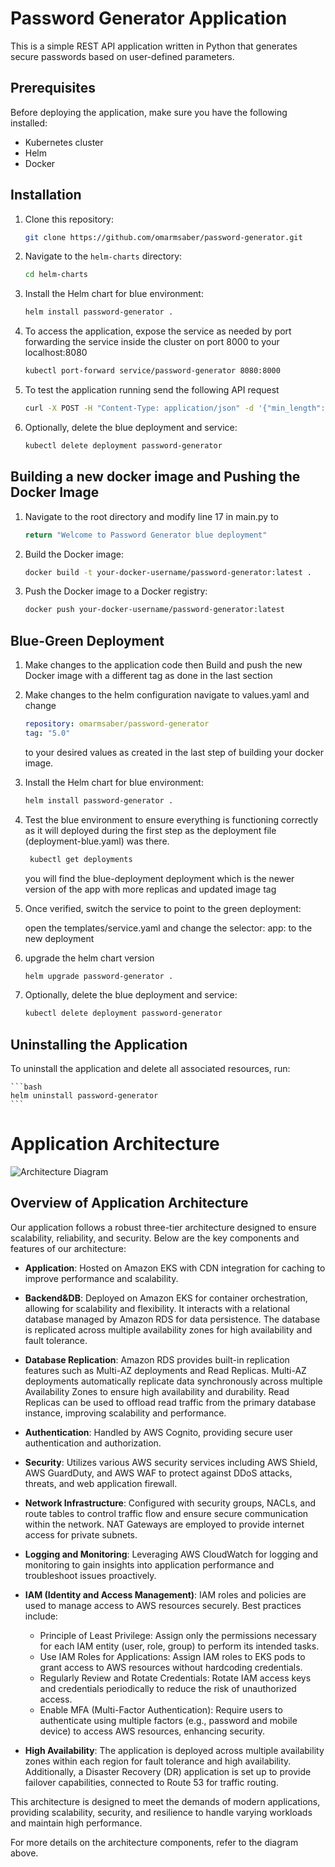 # Password Generator Application

This is a simple REST API application written in Python that generates secure passwords based on user-defined parameters.

## Prerequisites

Before deploying the application, make sure you have the following installed:

- Kubernetes cluster
- Helm
- Docker


## Installation

1. Clone this repository:

    ```bash
    git clone https://github.com/omarmsaber/password-generator.git
    ```

2. Navigate to the `helm-charts` directory:

    ```bash
    cd helm-charts
    ```

3. Install the Helm chart for blue environment:

    ```bash
    helm install password-generator .
    ```

4. To access the application, expose the service as needed by port forwarding the service inside the cluster on port 8000 to your localhost:8080
    ```bash
    kubectl port-forward service/password-generator 8080:8000
    ```

5. To test the application running send the following API request
    
    ```bash
    curl -X POST -H "Content-Type: application/json" -d '{"min_length": 12, "special_chars": 2, "numbers": 3, "num_passwords": 3}' http://localhost:8080/
    ```
6. Optionally, delete the blue deployment and service:

    ```bash
    kubectl delete deployment password-generator
    ```


## Building a new docker image and Pushing the Docker Image

1. Navigate to the root directory and modify line 17 in main.py to     
    ```bash
    return "Welcome to Password Generator blue deployment"
    ```

3. Build the Docker image:

    ```bash
    docker build -t your-docker-username/password-generator:latest .
    ```

4. Push the Docker image to a Docker registry:

    ```bash
    docker push your-docker-username/password-generator:latest
    ```

## Blue-Green Deployment

1. Make changes to the application code then Build and push the new Docker image with a different tag as done in the last section

2. Make changes to the helm configuration navigate to values.yaml and change     
    
    ```yaml
    repository: omarmsaber/password-generator
    tag: "5.0"
    ```
    to your desired values as created in the last step of building your docker image.

3. Install the Helm chart for blue environment:

    ```bash
    helm install password-generator .
    ```

4. Test the blue environment to ensure everything is functioning correctly as it will deployed during the first step as the deployment file (deployment-blue.yaml) was there.
   
   ```bash
    kubectl get deployments
    ```
   you will find the blue-deployment deployment which is the newer version of the app with more replicas and updated image tag

5. Once verified, switch the service to point to the green deployment:

    open the templates/service.yaml and change the selector: app: to the new deployment

6. upgrade the helm chart version

    ```bash
    helm upgrade password-generator .
    ```



7. Optionally, delete the blue deployment and service:

    ```bash
    kubectl delete deployment password-generator
    ```


## Uninstalling the Application

To uninstall the application and delete all associated resources, run:

    ```bash
    helm uninstall password-generator
    ```

# Application Architecture

![Architecture Diagram](architecture-diagram.jpg)

## Overview of Application Architecture

Our application follows a robust three-tier architecture designed to ensure scalability, reliability, and security. Below are the key components and features of our architecture:

- **Application**: Hosted on Amazon EKS with CDN integration for caching to improve performance and scalability.

- **Backend&DB**: Deployed on Amazon EKS for container orchestration, allowing for scalability and flexibility. It interacts with a relational database managed by Amazon RDS for data persistence. The database is replicated across multiple availability zones for high availability and fault tolerance.

- **Database Replication**: Amazon RDS provides built-in replication features such as Multi-AZ deployments and Read Replicas. Multi-AZ deployments automatically replicate data synchronously across multiple Availability Zones to ensure high availability and durability. Read Replicas can be used to offload read traffic from the primary database instance, improving scalability and performance.

- **Authentication**: Handled by AWS Cognito, providing secure user authentication and authorization.

- **Security**: Utilizes various AWS security services including AWS Shield, AWS GuardDuty, and AWS WAF to protect against DDoS attacks, threats, and web application firewall.

- **Network Infrastructure**: Configured with security groups, NACLs, and route tables to control traffic flow and ensure secure communication within the network. NAT Gateways are employed to provide internet access for private subnets.

- **Logging and Monitoring**: Leveraging AWS CloudWatch for logging and monitoring to gain insights into application performance and troubleshoot issues proactively.

- **IAM (Identity and Access Management)**: IAM roles and policies are used to manage access to AWS resources securely. Best practices include:

  - Principle of Least Privilege: Assign only the permissions necessary for each IAM entity (user, role, group) to perform its intended tasks.
  - Use IAM Roles for Applications: Assign IAM roles to  EKS pods to grant access to AWS resources without hardcoding credentials.
  - Regularly Review and Rotate Credentials: Rotate IAM access keys and credentials periodically to reduce the risk of unauthorized access.
  - Enable MFA (Multi-Factor Authentication): Require users to authenticate using multiple factors (e.g., password and mobile device) to access AWS resources, enhancing security.
  
- **High Availability**: The application is deployed across multiple availability zones within each region for fault tolerance and high availability. Additionally, a Disaster Recovery (DR) application is set up to provide failover capabilities, connected to Route 53 for traffic routing.

This architecture is designed to meet the demands of modern applications, providing scalability, security, and resilience to handle varying workloads and maintain high performance.

For more details on the architecture components, refer to the diagram above.

